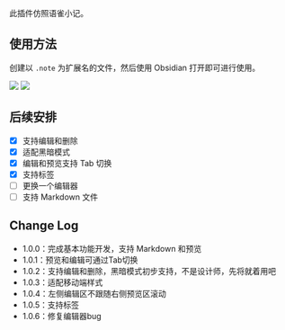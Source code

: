 此插件仿照语雀小记。

## 使用方法

创建以 `.note` 为扩展名的文件，然后使用 Obsidian 打开即可进行使用。

![](https://cdn.staticaly.com/gh/LastKnightCoder/ImgHosting3@master/image.2za62cbypz00.png)
![](https://cdn.staticaly.com/gh/LastKnightCoder/ImgHosting3@master/image.5ehhv8b837g0.png)

## 后续安排

- [x] 支持编辑和删除
- [x] 适配黑暗模式
- [x] 编辑和预览支持 Tab 切换
- [x] 支持标签
- [ ] 更换一个编辑器
- [ ] 支持 Markdown 文件

## Change Log

- 1.0.0：完成基本功能开发，支持 Markdown 和预览
- 1.0.1：预览和编辑可通过Tab切换
- 1.0.2：支持编辑和删除，黑暗模式初步支持，不是设计师，先将就着用吧
- 1.0.3：适配移动端样式
- 1.0.4：左侧编辑区不跟随右侧预览区滚动
- 1.0.5：支持标签
- 1.0.6：修复编辑器bug